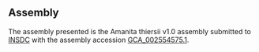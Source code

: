 

Assembly
--------

The assembly presented is the Amanita thiersii v1.0 assembly submitted
to [INSDC](http://www.insdc.org) with the assembly accession
[GCA\_002554575.1](http://www.ebi.ac.uk/ena/data/view/GCA_002554575.1).
